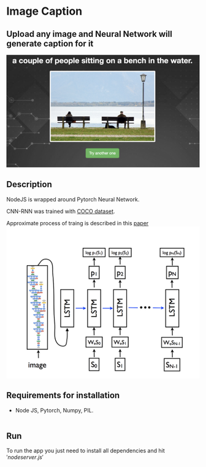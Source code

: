 # Image Caption

## Upload any image and Neural Network will generate caption for it
<img src="images/1.png" width="550">


## Description

NodeJS is wrapped around Pytorch Neural Network. <br>

CNN-RNN  was trained with [COCO dataset](http://cocodataset.org/#home).

 Approximate process of traing is described in this [paper](https://arxiv.org/pdf/1411.4555.pdf) <br>
 <img src="images/2.png" width="550">

## **Requirements for installation**
- Node JS, Pytorch, Numpy, PIL.
<br><br>

## **Run**
To run the app you just need to install all dependencies and hit $'node server.js'$
